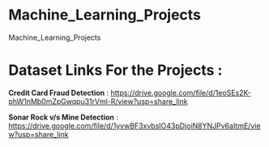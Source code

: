 # Machine_Learning_Projects
Machine_Learning_Projects


# Dataset Links For the Projects :

**Credit Card Fraud Detection** :  https://drive.google.com/file/d/1eoSEs2K-phW1nMb0mZpGwqpu31rVml-R/view?usp=share_link

**Sonar Rock v/s Mine Detection** : https://drive.google.com/file/d/1yvwBF3xvbsIO43pDjoiN8YNJPv6aItmE/view?usp=share_link

